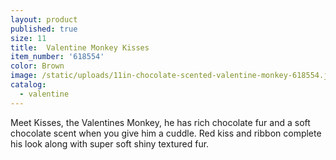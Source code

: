 ```yaml
---
layout: product
published: true
size: 11
title:  Valentine Monkey Kisses
item_number: '618554'
color: Brown
image: /static/uploads/11in-chocolate-scented-valentine-monkey-618554.jpg
catalog:
  - valentine
---
```

Meet Kisses, the Valentines Monkey, he has rich chocolate fur and a soft chocolate scent when you give him a cuddle. Red kiss and ribbon complete his look along with super soft shiny textured fur.
